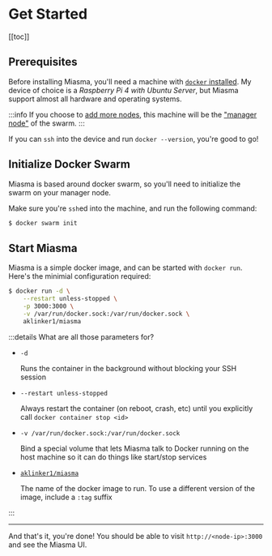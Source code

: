 # Get Started

[[toc]]

## Prerequisites

Before installing Miasma, you'll need a machine with [`docker` installed](https://docs.docker.com/get-docker/). My device of choice is a _Raspberry Pi 4 with Ubuntu Server_, but Miasma support almost all hardware and operating systems.

:::info
If you choose to [add more nodes](#add-more-nodes), this machine will be the ["manager node"](https://docs.docker.com/engine/swarm/manage-nodes/) of the swarm.
:::

If you can `ssh` into the device and run `docker --version`, you're good to go!

## Initialize Docker Swarm

Miasma is based around docker swarm, so you'll need to initialize the swarm on your manager node.

Make sure you're `ssh`ed into the machine, and run the following command:

```sh
$ docker swarm init
```

## Start Miasma

Miasma is a simple docker image, and can be started with `docker run`. Here's the minimial configuration required:

```sh
$ docker run -d \
    --restart unless-stopped \
    -p 3000:3000 \
    -v /var/run/docker.sock:/var/run/docker.sock \
    aklinker1/miasma
```

:::details What are all those parameters for?

- `-d`

  Runs the container in the background without blocking your SSH session

- `--restart unless-stopped`

  Always restart the container (on reboot, crash, etc) until you explicitly call `docker container stop <id>`

- `-v /var/run/docker.sock:/var/run/docker.sock`

  Bind a special volume that lets Miasma talk to Docker running on the host machine so it can do things like start/stop services

- [`aklinker1/miasma`](https://hub.docker.com/r/aklinker1/miasma)

  The name of the docker image to run. To use a different version of the image, include a `:tag` suffix

:::

---

And that's it, you're done! You should be able to visit `http://<node-ip>:3000` and see the Miasma UI.
